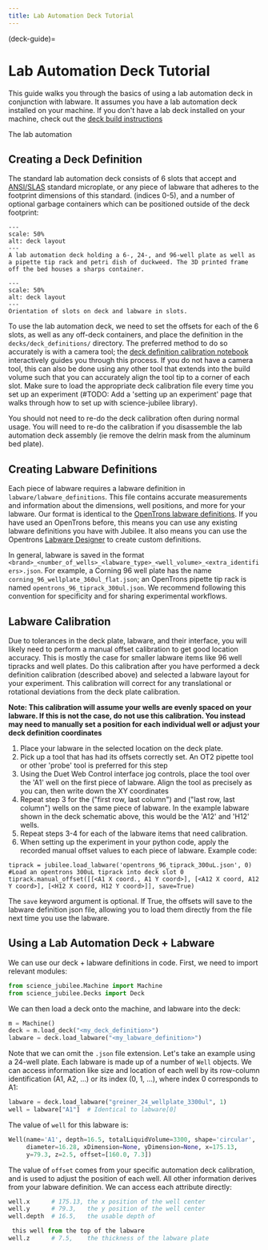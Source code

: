 ```yaml
---
title: Lab Automation Deck Tutorial
---
```


(deck-guide)=
# Lab Automation Deck Tutorial

This guide walks you through the basics of using a lab automation deck in conjunction with labware. It assumes you have a lab automation deck installed on your machine. If you don't have a lab deck installed on your machine, check out the [deck build instructions](../building/lab_automation_deck.md)

The lab automation

## Creating a Deck Definition

The standard lab automation deck consists of 6 slots that accept and [ANSI/SLAS](https://www.slas.org/education/ansi-slas-microplate-standards/) standard microplate, or any piece of labware that adheres to the footprint dimensions of this standard.  (indices 0-5), and a number of optional garbage containers which can be positioned outside of the deck footprint:

```{figure} _static/plate.png
---
scale: 50%
alt: deck layout
---
A lab automation deck holding a 6-, 24-, and 96-well plate as well as a pipette tip rack and petri dish of duckweed. The 3D printed frame off the bed houses a sharps container.
```

```{figure} _static/deck_layout.png
---
scale: 50%
alt: deck layout
---
Orientation of slots on deck and labware in slots.
```

To use the lab automation deck, we need to set the offsets for each of the 6 slots, as well as any off-deck containers, and place the definition in the `decks/deck_definitions/` directory. The preferred method to do so accurately is with a camera tool; the [deck definition calibration notebook](https://github.com/machineagency/science-jubilee/blob/main/src/science_jubilee/calibration/LabAutomationDeckCalibration.ipynb) interactively guides you through this process. If you do not have a camera tool, this can also be done using any other tool that extends into the build volume such that you can accurately align the tool tip to a corner of each slot. Make sure to load the appropriate deck calibration file every time you set up an experiment (#TODO: Add a 'setting up an experiment' page that walks through how to set up with science-jubilee library).

You should not need to re-do the deck calibration often during normal usage. You will need to re-do the calibration if you disassemble the lab automation deck assembly (ie remove the delrin mask from the aluminum bed plate).

## Creating Labware Definitions

Each piece of labware requires a labware definition in `labware/labware_definitions`. This file contains accurate measurements and information about the dimensions, well positions, and more for your labware. Our format is identical to the [OpenTrons labware definitions](https://support.opentrons.com/s/article/What-is-a-labware-definition). If you have used an OpenTrons before, this means you can use any existing labware definitions you have with Jubilee. It also means you can use the Opentrons [Labware Designer](https://labware.opentrons.com/create/) to create custom definitions.

In general, labware is saved in the format `<brand>_<number_of_wells>_<labware_type>_<well_volume>_<extra_identifiers>.json`. For example, a Corning 96 well plate has the name `corning_96_wellplate_360ul_flat.json`; an OpenTrons pipette tip rack is named `opentrons_96_tiprack_300ul.json`. We recommend following this convention for specificity and for sharing experimental workflows.

## Labware Calibration

Due to tolerances in the deck plate, labware, and their interface, you will likely need to perform a manual offset calibration to get good location accuracy. This is mostly the case for smaller labware items like 96 well tipracks and well plates. Do this calibration after you have performed a deck definition calibration (described above) and selected a labware layout for your experiment. This calibration will correct for any translational or rotational deviations from the deck plate calibration.

**Note: This calibration will assume your wells are evenly spaced on your labware. If this is not the case, do not use this calibration. You instead may need to manually set a position for each individual well or adjust your deck definition coordinates**

1. Place your labware in the selected location on the deck plate.
2. Pick up a tool that has had its offsets correctly set. An OT2 pipette tool or other 'probe' tool is preferred for this step
3. Using the Duet Web Control interface jog controls, place the tool over the 'A1' well on the first piece of labware. Align the tool as precisely as you can, then write down the XY coordinates
4. Repeat step 3 for the ("first row, last column") and ("last row, last column") wells on the same piece of labware. In the example labware shown in the deck schematic above, this would be the 'A12' and 'H12' wells.
5. Repeat steps 3-4 for each of the labware items that need calibration.
5. When setting up the experiment in your python code, apply the recorded manual offset values to each piece of labware. Example code:

```
tiprack = jubilee.load_labware('opentrons_96_tiprack_300uL.json', 0) #Load an opentrons 300uL tiprack into deck slot 0
tiprack.manual_offset([[<A1 X coord., A1 Y coord>], [<A12 X coord, A12 Y coord>], [<H12 X coord, H12 Y coord>]], save=True)
```

The `save` keyword argument is optional. If True, the offsets will save to the labware definition json file, allowing you to load them directly from the file next time you use the labware.

## Using a Lab Automation Deck + Labware

We can use our deck + labware definitions in code. First, we need to import relevant modules:

```python
from science_jubilee.Machine import Machine
from science_jubilee.Decks import Deck
```

We can then load a deck onto the machine, and labware into the deck:

```python
m = Machine()
deck = m.load_deck("<my_deck_definition>")
labware = deck.load_labware("<my_labware_definition>")
```

Note that we can omit the `.json` file extension. Let's take an example using a 24-well plate. Each labware is made up of a number of `Well` objects. We can access information like size and location of each well by its row-column identification (A1, A2, ...) or its index (0, 1, ...), where index 0 corresponds to A1:

```python
labware = deck.load_labware("greiner_24_wellplate_3300ul", 1)
well = labware["A1"]  # Identical to labware[0]
```

The value of `well` for this labware is:

```python
Well(name='A1', depth=16.5, totalLiquidVolume=3300, shape='circular',
     diameter=16.28, xDimension=None, yDimension=None, x=175.13,
     y=79.3, z=2.5, offset=[160.0, 7.3])
```

The value of `offset` comes from your specific automation deck calibration, and is used to adjust the position of each well. All other information derives from your labware definition. We can access each attribute directly:

```python
well.x      # 175.13, the x position of the well center
well.y      # 79.3,   the y position of the well center
well.depth  # 16.5,   the usable depth of

 this well from the top of the labware
well.z      # 7.5,    the thickness of the labware plate
```
